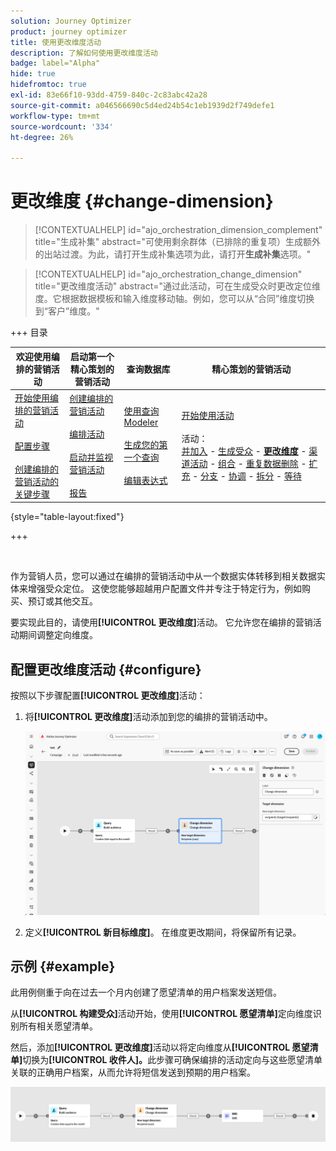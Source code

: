 ```yaml
---
solution: Journey Optimizer
product: journey optimizer
title: 使用更改维度活动
description: 了解如何使用更改维度活动
badge: label="Alpha"
hide: true
hidefromtoc: true
exl-id: 83e66f10-93dd-4759-840c-2c83abc42a28
source-git-commit: a046566690c5d4ed24b54c1eb1939d2f749defe1
workflow-type: tm+mt
source-wordcount: '334'
ht-degree: 26%

---
```


# 更改维度 {#change-dimension}

>[!CONTEXTUALHELP]
>id="ajo_orchestration_dimension_complement"
>title="生成补集"
>abstract="可使用剩余群体（已排除的重复项）生成额外的出站过渡。为此，请打开生成补集选项为此，请打开&#x200B;**生成补集**&#x200B;选项。"

>[!CONTEXTUALHELP]
>id="ajo_orchestration_change_dimension"
>title="更改维度活动"
>abstract="通过此活动，可在生成受众时更改定位维度。它根据数据模板和输入维度移动轴。例如，您可以从“合同”维度切换到“客户”维度。"

+++ 目录

| 欢迎使用编排的营销活动 | 启动第一个精心策划的营销活动 | 查询数据库 | 精心策划的营销活动 |
|---|---|---|---|
| [开始使用编排的营销活动](../gs-orchestrated-campaigns.md)<br/><br/>[配置步骤](../configuration-steps.md)<br/><br/>[创建编排的营销活动的关键步骤](../gs-campaign-creation.md) | [创建编排的营销活动](../create-orchestrated-campaign.md)<br/><br/>[编排活动](../orchestrate-activities.md)<br/><br/>[启动并监视营销活动](../start-monitor-campaigns.md)<br/><br/>[报告](../reporting-campaigns.md) | [使用查询Modeler](../orchestrated-rule-builder.md)<br/><br/>[生成您的第一个查询](../build-query.md)<br/><br/>[编辑表达式](../edit-expressions.md) | [开始使用活动](about-activities.md)<br/><br/>活动：<br/>[并加入](and-join.md) - [生成受众](build-audience.md) - **[更改维度](change-dimension.md)** - [渠道活动](channels.md) - [组合](combine.md) - [重复数据删除](deduplication.md) - [扩充](enrichment.md) - [分支](fork.md) - [协调](reconciliation.md) - [拆分](split.md) - [等待](wait.md) |

{style="table-layout:fixed"}

+++

<br/>

作为营销人员，您可以通过在编排的营销活动中从一个数据实体转移到相关数据实体来增强受众定位。 这使您能够超越用户配置文件并专注于特定行为，例如购买、预订或其他交互。

要实现此目的，请使用&#x200B;**[!UICONTROL 更改维度]**&#x200B;活动。 它允许您在编排的营销活动期间调整定向维度。

<!--
>[!IMPORTANT]
>
>Please note that the **[!UICONTROL Change Dimension]** and **[!UICONTROL Change Data source]** activities should not be added in one row. If you need to use both activities consecutively, make sure you include an **[!UICONTROL Enrichement]** activity in between them. This ensures proper execution and prevents potential conflicts or errors.-->

## 配置更改维度活动 {#configure}

按照以下步骤配置&#x200B;**[!UICONTROL 更改维度]**&#x200B;活动：

1. 将&#x200B;**[!UICONTROL 更改维度]**&#x200B;活动添加到您的编排的营销活动中。

   ![](../assets/orchestrated-change-dimension.png)

1. 定义&#x200B;**[!UICONTROL 新目标维度]**。 在维度更改期间，将保留所有记录。


## 示例 {#example}

此用例侧重于向在过去一个月内创建了愿望清单的用户档案发送短信。

从&#x200B;**[!UICONTROL 构建受众]**&#x200B;活动开始，使用&#x200B;**[!UICONTROL 愿望清单]**&#x200B;定向维度识别所有相关愿望清单。

然后，添加&#x200B;**[!UICONTROL 更改维度]**&#x200B;活动以将定向维度从&#x200B;**[!UICONTROL 愿望清单]**&#x200B;切换为&#x200B;**[!UICONTROL 收件人]。**&#x200B;此步骤可确保编排的活动定向与这些愿望清单关联的正确用户档案，从而允许将短信发送到预期的用户档案。

![](../assets/orchestrated-change-dimension-example.png)
